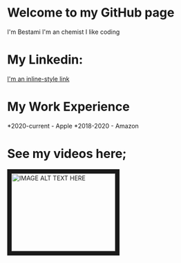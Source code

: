 # Welcome to my GitHub page
I'm Bestami
I'm an chemist
I like coding
# My Linkedin:
[I'm an inline-style link](https://www.google.com)

# My Work Experience
*2020-current - Apple
*2018-2020 - Amazon

# See my videos here;
<a href="http://www.youtube.com/watch?feature=player_embedded&v=YOUTUBE_VIDEO_ID_HERE
" target="_blank"><img src="http://img.youtube.com/vi/YOUTUBE_VIDEO_ID_HERE/0.jpg" 
alt="IMAGE ALT TEXT HERE" width="240" height="180" border="10" /></a>

